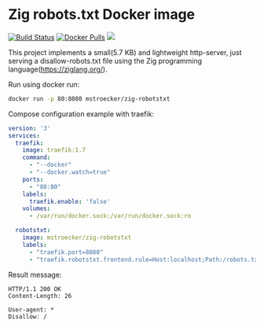 # Zig robots.txt Docker image

[![Build Status](https://travis-ci.org/mstroecker/zig-robotstxt.svg?branch=master)](https://travis-ci.org/mstroecker/zig-robotstxt)
[![Docker Pulls](https://img.shields.io/docker/pulls/mstroecker/zig-robotstxt)](https://hub.docker.com/r/mstroecker/zig-robotstxt)
[![](https://images.microbadger.com/badges/image/mstroecker/zig-robotstxt.svg)](https://microbadger.com/images/mstroecker/zig-robotstxt "Get your own image badge on microbadger.com")

This project implements a small(5.7 KB) and lightweight http-server, just serving a disallow-robots.txt file using the Zig programming language(https://ziglang.org/).

Run using docker run:

```bash
docker run -p 80:8080 mstroecker/zig-robotstxt
```

Compose configuration example with traefik:

```yaml
version: '3'
services:
  traefik:
    image: traefik:1.7
    command:
      - "--docker"
      - "--docker.watch=true"
    ports:
      - "80:80"
    labels:
      traefik.enable: 'false'
    volumes:
      - /var/run/docker.sock:/var/run/docker.sock:ro

  robotstxt:
    image: mstroecker/zig-robotstxt
    labels:
      - "traefik.port=8080"
      - "traefik.robotstxt.frontend.rule=Host:localhost;Path:/robots.txt"
```

Result message:

```http
HTTP/1.1 200 OK
Content-Length: 26

User-agent: *
Disallow: /

```
